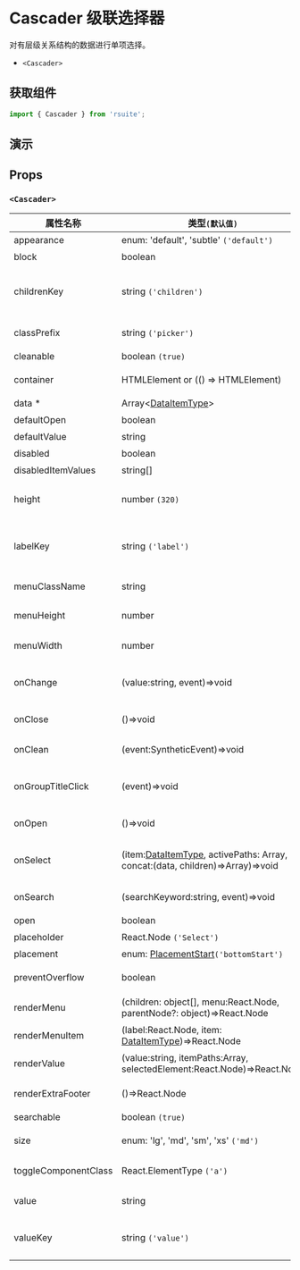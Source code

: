 # Cascader 级联选择器

对有层级关系结构的数据进行单项选择。

- `<Cascader>`

## 获取组件

```js
import { Cascader } from 'rsuite';
```

## 演示

<!--{demo}-->

## Props

### `<Cascader>`

| 属性名称             | 类型`(默认值)`                                                                          | 描述                                 |
| -------------------- | --------------------------------------------------------------------------------------- | ------------------------------------ |
| appearance           | enum: 'default', 'subtle' `('default')`                                                 | 设置外观                             |
| block                | boolean                                                                                 | 堵塞整行                             |
| childrenKey          | string `('children')`                                                                   | 设置选项子节点在 `data` 中的 `key`   |
| classPrefix          | string `('picker')`                                                                     | 组件 CSS 类的前缀                    |
| cleanable            | boolean `(true)`                                                                        | 可以清除                             |
| container            | HTMLElement or (() => HTMLElement)                                                      | 设置渲染的容器                       |
| data \*              | Array&lt;[DataItemType](#types)&gt;                                                     | 组件数据                             |
| defaultOpen          | boolean                                                                                 | 默认打开                             |
| defaultValue         | string                                                                                  | 设置默认值                           |
| disabled             | boolean                                                                                 | 禁用组件                             |
| disabledItemValues   | string[]                                                                                | 禁用选项                             |
| height               | number `(320)`                                                                          | 设置 Dropdown 的高度                 |
| labelKey             | string `('label')`                                                                      | 设置选项显示内容在 `data` 中的 `key` |
| menuClassName        | string                                                                                  | 选项菜单的 className                 |
| menuHeight           | number                                                                                  | 设置菜单的高度                       |
| menuWidth            | number                                                                                  | 设置菜单的宽度                       |
| onChange             | (value:string, event)=>void                                                             | `value` 发生改变时的回调函数         |
| onClose              | ()=>void                                                                                | 关闭回调函数                         |
| onClean              | (event:SyntheticEvent)=>void                                                            | 清除值后的回调函数                   |
| onGroupTitleClick    | (event)=>void                                                                           | 点击分组标题的回调函数               |
| onOpen               | ()=>void                                                                                | 打开回调函数                         |
| onSelect             | (item:[DataItemType](#types), activePaths: Array, concat:(data, children)=>Array)=>void | 选项被点击选择后的回调函数           |
| onSearch             | (searchKeyword:string, event)=>void                                                     | 搜索的回调函数                       |
| open                 | boolean                                                                                 | 打开 (受控)                          |
| placeholder          | React.Node `('Select')`                                                                 | 占位符                               |
| placement            | enum: [PlacementStart](#types)`('bottomStart')`                                         | 打开位置                             |
| preventOverflow      | boolean                                                                                 | 防止浮动元素溢出                     |
| renderMenu           | (children: object[], menu:React.Node, parentNode?: object)=>React.Node                  | 自定义渲染菜单列表                   |
| renderMenuItem       | (label:React.Node, item: [DataItemType](#types))=>React.Node                            | 自定义选项                           |
| renderValue          | (value:string, itemPaths:Array, selectedElement:React.Node)=>React.Node                 | 自定义被选中的选项                   |
| renderExtraFooter    | ()=>React.Node                                                                          | 自定义页脚内容                       |
| searchable           | boolean `(true)`                                                                        | 可以搜索                             |
| size                 | enum: 'lg', 'md', 'sm', 'xs' `('md')`                                                   | 设置组件尺寸                         |
| toggleComponentClass | React.ElementType `('a')`                                                               | 为组件自定义元素类型                 |
| value                | string                                                                                  | 设置值（受控）                       |
| valueKey             | string `('value')`                                                                      | 设置选项值在 `data` 中的 `key`       |
